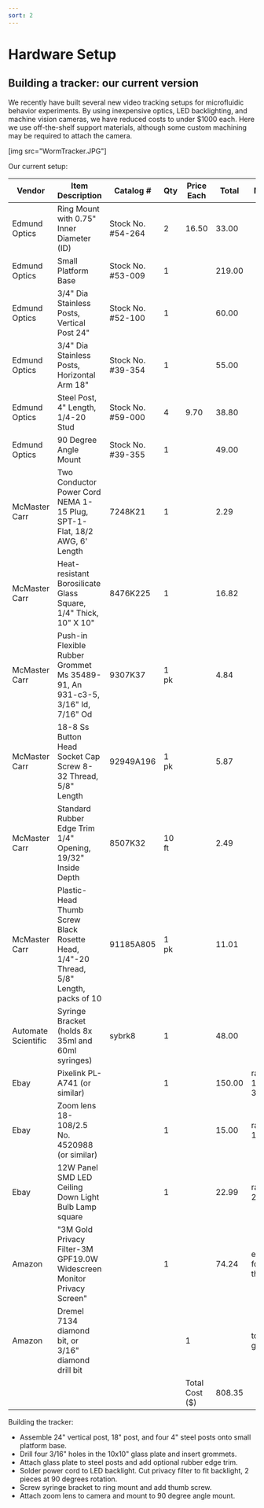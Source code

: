 ```yaml
---
sort: 2
---
```


# Hardware Setup

## Building a tracker: our current version 
We recently have built several new video tracking setups for microfluidic behavior experiments. By using inexpensive optics, LED backlighting, and machine vision cameras, we have reduced costs to under $1000 each.  Here we use off-the-shelf support materials, although some custom machining may be required to attach the camera.

[img src="WormTracker.JPG"]

Our current setup:

| Vendor | Item Description | Catalog # | Qty | Price Each | Total | Notes |
|-----|-----|-----|-----|-----|-----|-----|
| Edmund Optics | Ring Mount with 0.75" Inner Diameter (ID) | Stock No. #54-264 | 2 | 16.50 | 33.00 |  |
| Edmund Optics | Small Platform Base  | Stock No. #53-009 | 1 |  | 219.00 |  |
| Edmund Optics | 3/4" Dia Stainless Posts, Vertical Post 24"  | Stock No. #52-100 | 1 |  | 60.00 |  |
| Edmund Optics | 3/4" Dia Stainless Posts, Horizontal Arm 18" | Stock No. #39-354 | 1 |  | 55.00 |  |
| Edmund Optics | Steel Post, 4" Length, 1/4-20 Stud | Stock No. #59-000 | 4 | 9.70 | 38.80 |  |
| Edmund Optics | 90 Degree Angle Mount | Stock No. #39-355 | 1 |  | 49.00 |  |
| McMaster Carr | Two Conductor Power Cord NEMA 1-15 Plug, SPT-1-Flat, 18/2 AWG, 6' Length | 7248K21 | 1 |  | 2.29 |  |
| McMaster Carr | Heat-resistant Borosilicate Glass Square, 1/4" Thick, 10" X 10" | 8476K225 | 1 |  | 16.82 |  |
| McMaster Carr | Push-in Flexible Rubber Grommet Ms 35489-91, An 931-c3-5, 3/16" Id, 7/16" Od | 9307K37 | 1 pk |  | 4.84 |  |
| McMaster Carr | 18-8 Ss Button Head Socket Cap Screw 8-32 Thread, 5/8" Length | 92949A196 | 1 pk |  | 5.87 |  |
| McMaster Carr | Standard Rubber Edge Trim 1/4" Opening, 19/32" Inside Depth | 8507K32 | 10 ft |  | 2.49 |  |
| McMaster Carr | Plastic-Head Thumb Screw Black Rosette Head, 1/4"-20 Thread, 5/8" Length, packs of 10 | 91185A805 | 1 pk |  | 11.01 |  |
| Automate Scientific | Syringe Bracket (holds 8x 35ml and 60ml syringes) | sybrk8 | 1 |  | 48.00 |  |
| Ebay | Pixelink PL-A741 (or similar) |  | 1 |  | 150.00 | range 150-300 |
| Ebay | Zoom lens 18-108/2.5 No. 4520988 (or similar) |  | 1 |  | 15.00 | range 15-75 |
| Ebay | 12W Panel SMD LED Ceiling Down Light Bulb Lamp square |  | 1 |  | 22.99 | range 23-28 |
| Amazon | "3M Gold Privacy Filter-3M GPF19.0W Widescreen Monitor Privacy Screen" |  | 1 |  | 74.24 | enough for three |
| Amazon | Dremel 7134 diamond bit, or 3/16" diamond drill bit |  |  | 1 |  | to drill glass |
|  |  |  |  | Total Cost ($) | 808.35 |  |

Building the tracker:

*  Assemble 24" vertical post, 18" post, and four 4" steel posts onto small platform base.
*  Drill four 3/16" holes in the 10x10" glass plate and insert grommets.
*  Attach glass plate to steel posts and add optional rubber edge trim.
*  Solder power cord to LED backlight.  Cut privacy filter to fit backlight, 2 pieces at 90 degrees rotation.
*  Screw syringe bracket to ring mount and add thumb screw.
*  Attach zoom lens to camera and mount to 90 degree angle mount.







